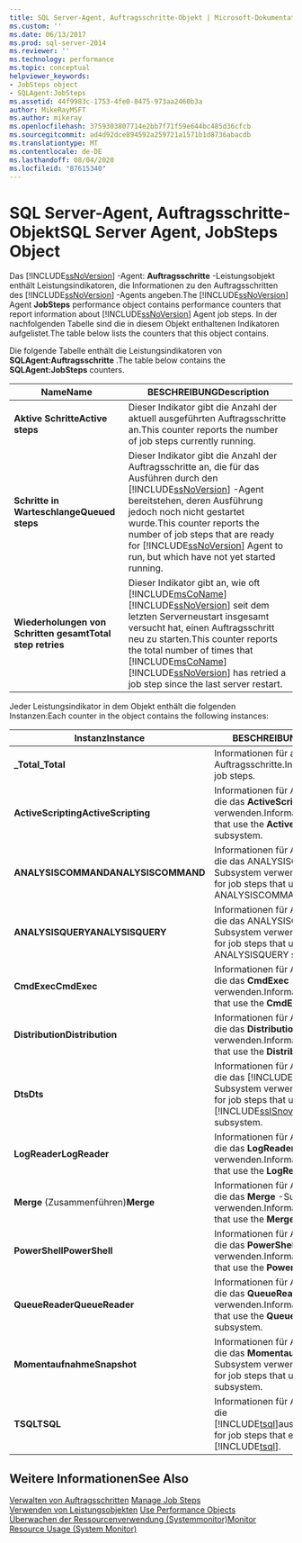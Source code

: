 ```yaml
---
title: SQL Server-Agent, Auftragsschritte-Objekt | Microsoft-Dokumentation
ms.custom: ''
ms.date: 06/13/2017
ms.prod: sql-server-2014
ms.reviewer: ''
ms.technology: performance
ms.topic: conceptual
helpviewer_keywords:
- JobSteps object
- SQLAgent:JobSteps
ms.assetid: 44f9983c-1753-4fe0-8475-973aa2460b3a
author: MikeRayMSFT
ms.author: mikeray
ms.openlocfilehash: 3759303807714e2bb7f71f59e644bc485d36cfcb
ms.sourcegitcommit: ad4d92dce894592a259721a1571b1d8736abacdb
ms.translationtype: MT
ms.contentlocale: de-DE
ms.lasthandoff: 08/04/2020
ms.locfileid: "87615340"
---
```

# <a name="sql-server-agent-jobsteps-object"></a><span data-ttu-id="6fa1a-102">SQL Server-Agent, Auftragsschritte-Objekt</span><span class="sxs-lookup"><span data-stu-id="6fa1a-102">SQL Server Agent, JobSteps Object</span></span>
  <span data-ttu-id="6fa1a-103">Das [!INCLUDE[ssNoVersion](../../includes/ssnoversion-md.md)] -Agent: **Auftragsschritte** -Leistungsobjekt enthält Leistungsindikatoren, die Informationen zu den Auftragsschritten des [!INCLUDE[ssNoVersion](../../includes/ssnoversion-md.md)] -Agents angeben.</span><span class="sxs-lookup"><span data-stu-id="6fa1a-103">The [!INCLUDE[ssNoVersion](../../includes/ssnoversion-md.md)] Agent **JobSteps** performance object contains performance counters that report information about [!INCLUDE[ssNoVersion](../../includes/ssnoversion-md.md)] Agent job steps.</span></span> <span data-ttu-id="6fa1a-104">In der nachfolgenden Tabelle sind die in diesem Objekt enthaltenen Indikatoren aufgelistet.</span><span class="sxs-lookup"><span data-stu-id="6fa1a-104">The table below lists the counters that this object contains.</span></span>  
  
 <span data-ttu-id="6fa1a-105">Die folgende Tabelle enthält die Leistungsindikatoren von **SQLAgent:Auftragsschritte** .</span><span class="sxs-lookup"><span data-stu-id="6fa1a-105">The table below contains the **SQLAgent:JobSteps** counters.</span></span>  
  
|<span data-ttu-id="6fa1a-106">Name</span><span class="sxs-lookup"><span data-stu-id="6fa1a-106">Name</span></span>|<span data-ttu-id="6fa1a-107">BESCHREIBUNG</span><span class="sxs-lookup"><span data-stu-id="6fa1a-107">Description</span></span>|  
|----------|-----------------|  
|<span data-ttu-id="6fa1a-108">**Aktive Schritte**</span><span class="sxs-lookup"><span data-stu-id="6fa1a-108">**Active steps**</span></span>|<span data-ttu-id="6fa1a-109">Dieser Indikator gibt die Anzahl der aktuell ausgeführten Auftragsschritte an.</span><span class="sxs-lookup"><span data-stu-id="6fa1a-109">This counter reports the number of job steps currently running.</span></span>|  
|<span data-ttu-id="6fa1a-110">**Schritte in Warteschlange**</span><span class="sxs-lookup"><span data-stu-id="6fa1a-110">**Queued steps**</span></span>|<span data-ttu-id="6fa1a-111">Dieser Indikator gibt die Anzahl der Auftragsschritte an, die für das Ausführen durch den [!INCLUDE[ssNoVersion](../../includes/ssnoversion-md.md)] -Agent bereitstehen, deren Ausführung jedoch noch nicht gestartet wurde.</span><span class="sxs-lookup"><span data-stu-id="6fa1a-111">This counter reports the number of job steps that are ready for [!INCLUDE[ssNoVersion](../../includes/ssnoversion-md.md)] Agent to run, but which have not yet started running.</span></span>|  
|<span data-ttu-id="6fa1a-112">**Wiederholungen von Schritten gesamt**</span><span class="sxs-lookup"><span data-stu-id="6fa1a-112">**Total step retries**</span></span>|<span data-ttu-id="6fa1a-113">Dieser Indikator gibt an, wie oft [!INCLUDE[msCoName](../../includes/msconame-md.md)] [!INCLUDE[ssNoVersion](../../includes/ssnoversion-md.md)] seit dem letzten Serverneustart insgesamt versucht hat, einen Auftragsschritt neu zu starten.</span><span class="sxs-lookup"><span data-stu-id="6fa1a-113">This counter reports the total number of times that [!INCLUDE[msCoName](../../includes/msconame-md.md)] [!INCLUDE[ssNoVersion](../../includes/ssnoversion-md.md)] has retried a job step since the last server restart.</span></span>|  
  
 <span data-ttu-id="6fa1a-114">Jeder Leistungsindikator in dem Objekt enthält die folgenden Instanzen:</span><span class="sxs-lookup"><span data-stu-id="6fa1a-114">Each counter in the object contains the following instances:</span></span>  
  
|<span data-ttu-id="6fa1a-115">Instanz</span><span class="sxs-lookup"><span data-stu-id="6fa1a-115">Instance</span></span>|<span data-ttu-id="6fa1a-116">BESCHREIBUNG</span><span class="sxs-lookup"><span data-stu-id="6fa1a-116">Description</span></span>|  
|--------------|-----------------|  
|<span data-ttu-id="6fa1a-117">**_Total**</span><span class="sxs-lookup"><span data-stu-id="6fa1a-117">**_Total**</span></span>|<span data-ttu-id="6fa1a-118">Informationen für alle Auftragsschritte.</span><span class="sxs-lookup"><span data-stu-id="6fa1a-118">Information for all job steps.</span></span>|  
|<span data-ttu-id="6fa1a-119">**ActiveScripting**</span><span class="sxs-lookup"><span data-stu-id="6fa1a-119">**ActiveScripting**</span></span>|<span data-ttu-id="6fa1a-120">Informationen für Auftragsschritte, die das **ActiveScripting** -Subsystem verwenden.</span><span class="sxs-lookup"><span data-stu-id="6fa1a-120">Information for job steps that use the **ActiveScripting** subsystem.</span></span>|  
|<span data-ttu-id="6fa1a-121">**ANALYSISCOMMAND**</span><span class="sxs-lookup"><span data-stu-id="6fa1a-121">**ANALYSISCOMMAND**</span></span>|<span data-ttu-id="6fa1a-122">Informationen für Auftragsschritte, die das ANALYSISCOMMAND-Subsystem verwenden.</span><span class="sxs-lookup"><span data-stu-id="6fa1a-122">Information for job steps that use the ANALYSISCOMMAND subsystem.</span></span>|  
|<span data-ttu-id="6fa1a-123">**ANALYSISQUERY**</span><span class="sxs-lookup"><span data-stu-id="6fa1a-123">**ANALYSISQUERY**</span></span>|<span data-ttu-id="6fa1a-124">Informationen für Auftragsschritte, die das ANALYSISQUERY-Subsystem verwenden.</span><span class="sxs-lookup"><span data-stu-id="6fa1a-124">Information for job steps that use the ANALYSISQUERY subsystem.</span></span>|  
|<span data-ttu-id="6fa1a-125">**CmdExec**</span><span class="sxs-lookup"><span data-stu-id="6fa1a-125">**CmdExec**</span></span>|<span data-ttu-id="6fa1a-126">Informationen für Auftragsschritte, die das **CmdExec** -Subsystem verwenden.</span><span class="sxs-lookup"><span data-stu-id="6fa1a-126">Information for job steps that use the **CmdExec** subsystem.</span></span>|  
|<span data-ttu-id="6fa1a-127">**Distribution**</span><span class="sxs-lookup"><span data-stu-id="6fa1a-127">**Distribution**</span></span>|<span data-ttu-id="6fa1a-128">Informationen für Auftragsschritte, die das **Distribution** -Subsystem verwenden.</span><span class="sxs-lookup"><span data-stu-id="6fa1a-128">Information for job steps that use the **Distribution** subsystem.</span></span>|  
|<span data-ttu-id="6fa1a-129">**Dts**</span><span class="sxs-lookup"><span data-stu-id="6fa1a-129">**Dts**</span></span>|<span data-ttu-id="6fa1a-130">Informationen für Auftragsschritte, die das [!INCLUDE[ssISnoversion](../../includes/ssisnoversion-md.md)] -Subsystem verwenden.</span><span class="sxs-lookup"><span data-stu-id="6fa1a-130">Information for job steps that use the [!INCLUDE[ssISnoversion](../../includes/ssisnoversion-md.md)] subsystem.</span></span>|  
|<span data-ttu-id="6fa1a-131">**LogReader**</span><span class="sxs-lookup"><span data-stu-id="6fa1a-131">**LogReader**</span></span>|<span data-ttu-id="6fa1a-132">Informationen für Auftragsschritte, die das **LogReader** -Subsystem verwenden.</span><span class="sxs-lookup"><span data-stu-id="6fa1a-132">Information for job steps that use the **LogReader** subsystem.</span></span>|  
|<span data-ttu-id="6fa1a-133">**Merge** (Zusammenführen)</span><span class="sxs-lookup"><span data-stu-id="6fa1a-133">**Merge**</span></span>|<span data-ttu-id="6fa1a-134">Informationen für Auftragsschritte, die das **Merge** -Subsystem verwenden.</span><span class="sxs-lookup"><span data-stu-id="6fa1a-134">Information for job steps that use the **Merge** subsystem.</span></span>|  
|<span data-ttu-id="6fa1a-135">**PowerShell**</span><span class="sxs-lookup"><span data-stu-id="6fa1a-135">**PowerShell**</span></span>|<span data-ttu-id="6fa1a-136">Informationen für Auftragsschritte, die das **PowerShell** -Subsystem verwenden.</span><span class="sxs-lookup"><span data-stu-id="6fa1a-136">Information for job steps that use the **PowerShell** subsystem.</span></span>|  
|<span data-ttu-id="6fa1a-137">**QueueReader**</span><span class="sxs-lookup"><span data-stu-id="6fa1a-137">**QueueReader**</span></span>|<span data-ttu-id="6fa1a-138">Informationen für Auftragsschritte, die das **QueueReader** -Subsystem verwenden.</span><span class="sxs-lookup"><span data-stu-id="6fa1a-138">Information for job steps that use the **QueueReader** subsystem.</span></span>|  
|<span data-ttu-id="6fa1a-139">**Momentaufnahme**</span><span class="sxs-lookup"><span data-stu-id="6fa1a-139">**Snapshot**</span></span>|<span data-ttu-id="6fa1a-140">Informationen für Auftragsschritte, die das **Momentaufnahme** -Subsystem verwenden.</span><span class="sxs-lookup"><span data-stu-id="6fa1a-140">Information for job steps that use the **Snapshot** subsystem.</span></span>|  
|<span data-ttu-id="6fa1a-141">**TSQL**</span><span class="sxs-lookup"><span data-stu-id="6fa1a-141">**TSQL**</span></span>|<span data-ttu-id="6fa1a-142">Informationen für Auftragsschritte, die [!INCLUDE[tsql](../../includes/tsql-md.md)]ausführen.</span><span class="sxs-lookup"><span data-stu-id="6fa1a-142">Information for job steps that execute [!INCLUDE[tsql](../../includes/tsql-md.md)].</span></span>|  
  
## <a name="see-also"></a><span data-ttu-id="6fa1a-143">Weitere Informationen</span><span class="sxs-lookup"><span data-stu-id="6fa1a-143">See Also</span></span>  
 <span data-ttu-id="6fa1a-144">[Verwalten von Auftragsschritten](../../ssms/agent/manage-job-steps.md) </span><span class="sxs-lookup"><span data-stu-id="6fa1a-144">[Manage Job Steps](../../ssms/agent/manage-job-steps.md) </span></span>  
 <span data-ttu-id="6fa1a-145">[Verwenden von Leistungsobjekten](../../ssms/agent/use-performance-objects.md) </span><span class="sxs-lookup"><span data-stu-id="6fa1a-145">[Use Performance Objects](../../ssms/agent/use-performance-objects.md) </span></span>  
 [<span data-ttu-id="6fa1a-146">Überwachen der Ressourcenverwendung &#40;Systemmonitor&#41;</span><span class="sxs-lookup"><span data-stu-id="6fa1a-146">Monitor Resource Usage &#40;System Monitor&#41;</span></span>](monitor-resource-usage-system-monitor.md)  
  
  
